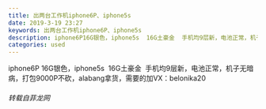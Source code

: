 ```yaml
---
title: 出两台工作机iphone6P、iphone5s
date: 2019-3-19 23:27
keywords: 出两台工作机iphone6P、iphone5s
description: iphone6P16G银色，iphone5s  16G土豪金  手机均9层新，电池正常，机子无暗病，打包9000P不砍，alabang拿货，需要的加VX：belonika20
categories: used
---
```

<td class="t_f" id="postmessage_3262015">

iphone6P 16G银色，iphone5s  16G土豪金  手机均9层新，电池正常，机子无暗病，打包9000P不砍，alabang拿货，需要的加VX：belonika20</td>
###### 转载自菲龙网